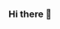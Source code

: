 ### Hi there 👋

<!--
**bexxborgs/bexxborgs** is a ✨ _special_ ✨ repository because its `README.md` (this file) appears on your GitHub profile.

Here are some ideas to get you started:

- 🔭 I’m currently study
- 🌱 I’m currently learning about quality assure
- 👯 I’m looking to collaborate on 
- 🤔 I’m looking for help with speaking and pratice english 
- 💬 Ask me about food end pop music
- 📫 How to reach me my linkedin
- 😄 Pronouns: she
- ⚡ Fun fact: 2 cats and 1 dog
-->

